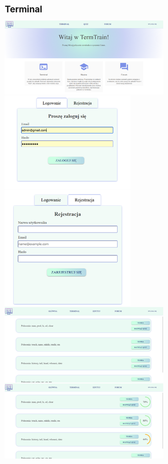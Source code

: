 # Terminal
<img src="Licencjat/project/main_page.png" alt="home page" title="Optional title">
<img src="Licencjat/project/logowanie.png" alt="Alt text"  title="Optional title" style="width: 400px">
<img src="Licencjat/project/rejestracja.png" alt="Alt text" title="Optional title" style="width: 400px">
<img src="Licencjat/project/list_quiz.png" alt="quiz" title="Optional title">
<img src="Licencjat/project/list_quiz2.png" alt="home page" title="Optional title">
